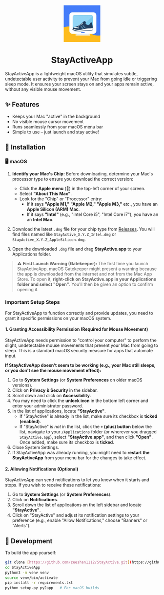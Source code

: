 <p align="center">
  <img src="icon.png" alt="StayActive Icon" width="120" />
</p>

<h1 align="center">StayActiveApp</h1>

StayActiveApp is a lightweight macOS utility that simulates subtle, undetectable user activity to prevent your Mac from going idle or triggering sleep mode. It ensures your screen stays on and your apps remain active, without any visible mouse movement.

## ✨ Features

- Keeps your Mac "active" in the background
- No visible mouse cursor movement
- Runs seamlessly from your macOS menu bar
- Simple to use – just launch and stay active!

## 🚀 Installation

### 🖥 macOS

1.  **Identify your Mac's Chip:** Before downloading, determine your Mac's processor type to ensure you download the correct version:
    * Click the **Apple menu** () in the top-left corner of your screen.
    * Select **"About This Mac"**.
    * Look for the "Chip" or "Processor" entry:
        * If it says **"Apple M1," "Apple M2," "Apple M3,"** etc., you have an **Apple Silicon (ARM) Mac**.
        * If it says **"Intel"** (e.g., "Intel Core i5", "Intel Core i7"), you have an an **Intel Mac**.

2.  Download the latest `.dmg` file for your chip type from [Releases](https://github.com/zeeshan1112/StayActiveApp/releases). You will find files named like `StayActive_X.Y.Z_Intel.dmg` or `StayActive_X.Y.Z_AppleSilicon.dmg`.

3.  Open the downloaded `.dmg` file and drag **StayActive.app** to your Applications folder.

> ⚠️ **First Launch Warning (Gatekeeper):**
> The first time you launch StayActiveApp, macOS Gatekeeper might present a warning because the app is downloaded from the internet and not from the Mac App Store. To open it, **right-click on StayActive.app in your Applications folder and select "Open"**. You'll then be given an option to confirm opening it.

### Important Setup Steps

For StayActiveApp to function correctly and provide updates, you need to grant it specific permissions on your macOS system.

#### 1. Granting Accessibility Permission (Required for Mouse Movement)

StayActiveApp needs permission to "control your computer" to perform the slight, undetectable mouse movements that prevent your Mac from going to sleep. This is a standard macOS security measure for apps that automate input.

**If StayActiveApp doesn't seem to be working (e.g., your Mac still sleeps, or you don't see the mouse movement effect):**

1.  Go to **System Settings** (or **System Preferences** on older macOS versions).
2.  Click on **Privacy & Security** in the sidebar.
3.  Scroll down and click on **Accessibility**.
4.  You may need to click the **unlock icon** in the bottom left corner and enter your administrator password.
5.  In the list of applications, locate **"StayActive"**.
    * If "StayActive" is already in the list, make sure its checkbox is **ticked (enabled)**.
    * If "StayActive" is *not* in the list, click the **`+` (plus) button** below the list, navigate to your `/Applications` folder (or wherever you dragged `StayActive.app`), select **"StayActive.app"**, and then click **"Open"**. Once added, make sure its checkbox is **ticked**.
6.  Close System Settings.
7.  If StayActiveApp was already running, you might need to **restart the StayActiveApp** from your menu bar for the changes to take effect.

#### 2. Allowing Notifications (Optional)

StayActiveApp can send notifications to let you know when it starts and stops. If you wish to receive these notifications:

1.  Go to **System Settings** (or **System Preferences**).
2.  Click on **Notifications**.
3.  Scroll down the list of applications on the left sidebar and locate **"StayActive"**.
4.  Click on "StayActive" and adjust its notification settings to your preference (e.g., enable "Allow Notifications," choose "Banners" or "Alerts").

## 🧪 Development

To build the app yourself:

```bash
git clone [https://github.com/zeeshan1112/StayActive.git](https://github.com/zeeshan1112/StayActive.git)
cd StayActiveApp
python3 -m venv venv
source venv/bin/activate
pip install -r requirements.txt
python setup.py py2app   # For macOS builds